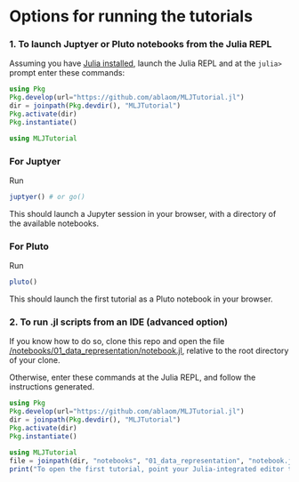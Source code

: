 # Options for running the tutorials

### 1. To launch Juptyer or Pluto notebooks from the Julia REPL

Assuming you have [Julia installed](https://julialang.org/downloads/),
launch the Julia REPL and at the `julia> ` prompt enter these commands:

```julia
using Pkg
Pkg.develop(url="https://github.com/ablaom/MLJTutorial.jl")
dir = joinpath(Pkg.devdir(), "MLJTutorial")
Pkg.activate(dir)
Pkg.instantiate()

using MLJTutorial
```

### For Juptyer

Run 

```julia
juptyer() # or go()
```

This should launch a Jupyter session in your browser, with a directory
of the available notebooks.

### For Pluto

Run

```julia
pluto()
```

This should launch the first tutorial as a Pluto notebook in your
browser.


### 2. To run .jl scripts from an IDE (advanced option)

If you know how to do so, clone this repo and open the file
[/notebooks/01_data_representation/notebook.jl](/notebooks/01_data_representation/notebook.jl),
relative to the root directory of your clone.

Otherwise, enter these commands at the Julia REPL, and follow the instructions generated.

```julia
using Pkg
Pkg.develop(url="https://github.com/ablaom/MLJTutorial.jl")
dir = joinpath(Pkg.devdir(), "MLJTutorial")
Pkg.activate(dir)
Pkg.instantiate()

using MLJTutorial
file = joinpath(dir, "notebooks", "01_data_representation", "notebook.jl")
print("To open the first tutorial, point your Julia-integrated editor to $file")
```
